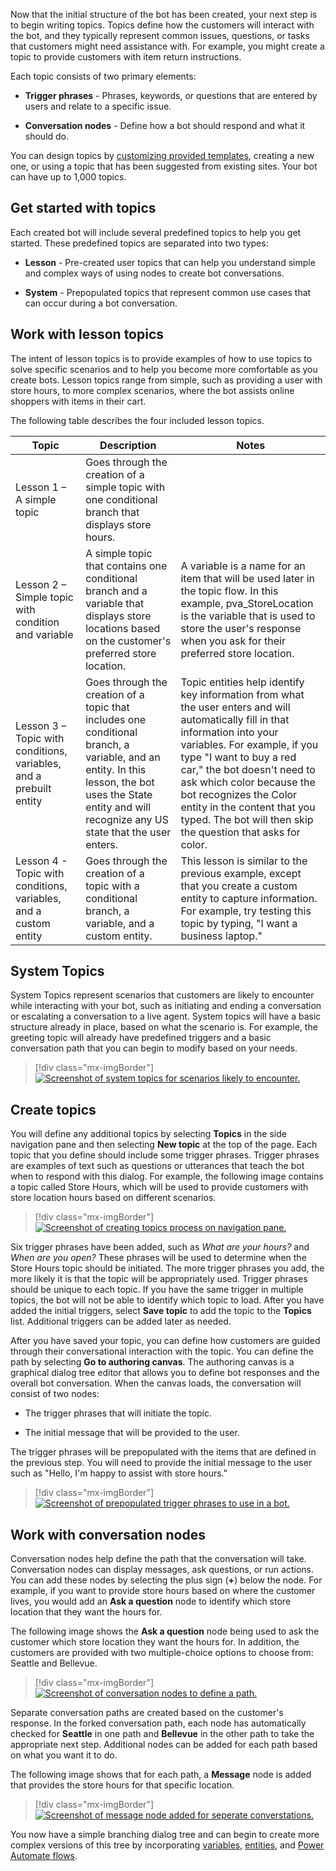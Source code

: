 Now that the initial structure of the bot has been created, your next step is to begin writing topics. Topics define how the customers will interact with the bot, and they typically represent common issues, questions, or tasks that customers might need assistance with. For example, you might create a topic to provide customers with item return instructions. 

Each topic consists of two primary elements:

- **Trigger phrases** - Phrases, keywords, or questions that are entered by users and relate to a specific issue.

- **Conversation nodes** - Define how a bot should respond and what it should do.

You can design topics by [customizing provided templates](/power-virtual-agents/authoring-template-topics/?azure-portal=true), creating a new one, or using a topic that has been suggested from existing sites. Your bot can have up to 1,000 topics.

## Get started with topics

Each created bot will include several predefined topics to help you get started. These predefined topics are separated into two types:

-   **Lesson** - Pre-created user topics that can help you understand simple and complex ways of using nodes to create bot conversations.

-   **System** - Prepopulated topics that represent common use cases that can occur during a bot conversation.

## Work with lesson topics

The intent of lesson topics is to provide examples of how to use topics to solve specific scenarios and to help you become more comfortable as you create bots. Lesson topics range from simple, such as providing a user with store hours, to more complex scenarios, where the bot assists online shoppers with items in their cart.

The following table describes the four included lesson topics.

|     Topic                                                                   |     Description                                                                                                                                                                                              |     Notes                                                                                                                                                                                                                                                                                                                                                                            |
|-----------------------------------------------------------------------------|--------------------------------------------------------------------------------------------------------------------------------------------------------------------------------------------------------------|--------------------------------------------------------------------------------------------------------------------------------------------------------------------------------------------------------------------------------------------------------------------------------------------------------------------------------------------------------------------------------------|
|     Lesson 1 – A simple topic                                              |     Goes through the creation of a simple topic with one conditional branch that displays store hours.                                                                                                        |                                                                                                                                                                                                                                                                                                                                                                                      |
|     Lesson 2 – Simple topic with condition and variable                   |     A simple topic that contains one conditional branch and a variable that displays store locations based on the customer's preferred store location.                                                  |     A variable is a name for an item that will be used later in the topic flow. In this example, pva_StoreLocation is the variable that is used to store the user's response when you ask for their preferred store location.                                                                                                                                                              |
|     Lesson 3 – Topic with conditions, variables, and a prebuilt entity    |     Goes through the creation of a topic that includes one conditional branch, a variable, and an entity. In this lesson, the bot uses the State entity and will recognize any US state that the user enters.    |     Topic entities help identify key information from what the user enters and will automatically fill in that information into your variables. For example, if you type "I want to buy a red car," the bot doesn't need to ask which color because the bot recognizes the Color entity in the content that you typed. The bot will then skip the question that asks for color.    |
|     Lesson 4 - Topic with conditions, variables, and a custom entity       |     Goes through the creation of a topic with a conditional branch, a variable, and a custom entity.                                                                                                        |     This lesson is similar to the previous example, except that you create a custom entity to capture information. For example, try testing this topic by typing, "I want a business laptop."                                                                                                                                                                                                              |

## System Topics

System Topics represent scenarios that customers are likely to encounter while interacting with your bot, such as initiating and ending a conversation or escalating a conversation to a live agent. System topics will have a basic structure already in place, based on what the scenario is. For example, the greeting topic will already have predefined triggers and a basic conversation path that you can begin to modify based on your needs.

> [!div class="mx-imgBorder"]
> [![Screenshot of system topics for scenarios likely to encounter.](../media/system-topics.png)](../media/system-topics.png#lightbox)

## Create topics

You will define any additional topics by selecting **Topics** in the side navigation pane and then selecting **New topic** at the top of the page. Each topic that you define should include some trigger phrases. Trigger phrases are examples of text such as questions or utterances that teach the bot when to respond with this dialog. For example, the following image contains a topic called Store Hours, which will be used to provide customers with store location hours based on different scenarios.

> [!div class="mx-imgBorder"]
> [![Screenshot of creating topics process on navigation pane.](../media/store-hours.png)](../media/store-hours.png#lightbox)

Six trigger phrases have been added, such as *What are your hours?* and *When are you open?* These phrases will be used to determine when the Store Hours topic should be initiated. The more trigger phrases you add, the more likely it is that the topic will be appropriately used. Trigger phrases should be unique to each topic. If you have the same trigger in multiple topics, the bot will not be able to identify which topic to load. After you have added the initial triggers, select **Save topic** to add the topic to the **Topics** list. Additional triggers can be added later as needed.

After you have saved your topic, you can define how customers are guided through their conversational interaction with the topic. You can define the path by selecting **Go to authoring canvas**. The authoring canvas is a graphical dialog tree editor that allows you to define bot responses and the overall bot conversation. When the canvas loads, the conversation will consist of two nodes:

-   The trigger phrases that will initiate the topic.

-   The initial message that will be provided to the user.

The trigger phrases will be prepopulated with the items that are defined in the previous step. You will need to provide the initial message to the user such as "Hello, I'm happy to assist with store hours."

> [!div class="mx-imgBorder"]
> [![Screenshot of prepopulated trigger phrases to use in a bot.](../media/authoring-canvas.png)](../media/authoring-canvas.png#lightbox)

## Work with conversation nodes

Conversation nodes help define the path that the conversation will take. Conversation nodes can display messages, ask questions, or run actions. You can add these nodes by selecting the plus sign (**+**) below the node. For example, if you want to provide store hours based on where the customer lives, you would add an **Ask a question** node to identify which store location that they want the hours for.

The following image shows the **Ask a question** node being used to ask the customer which store location they want the hours for. In addition, the customers are provided with two multiple-choice options to choose from: Seattle and Bellevue.

> [!div class="mx-imgBorder"]
> [![Screenshot of conversation nodes to define a path.](../media/question-node.png)](../media/question-node.png#lightbox)

Separate conversation paths are created based on the customer's response. In the forked conversation path, each node has automatically checked for **Seattle** in one path and **Bellevue** in the other path to take the appropriate next step. Additional nodes can be added for each path based on what you want it to do.

The following image shows that for each path, a **Message** node is added that provides the store hours for that specific location.

> [!div class="mx-imgBorder"]
> [![Screenshot of message node added for seperate converstations.](../media/branching.png)](../media/branching.png#lightbox)

You now have a simple branching dialog tree and can begin to create more complex versions of this tree by incorporating [variables](/power-virtual-agents/authoring-variables/?azure-portal=true), [entities](/power-virtual-agents/advanced-entities-slot-filling/?azure-portal=true), and [Power Automate flows](/power-virtual-agents/advanced-flow/?azure-portal=true).

